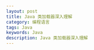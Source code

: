 ```yaml
---
layout: post
title: Java 类加载器深入理解
category: 编程语言
tags: Java
keywords: Java
description: Java 类加载器深入理解
---
```




